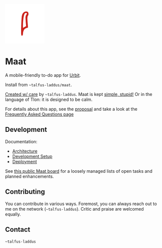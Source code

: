 ![](ui/png/ios/128.png)

# Maat

A mobile-friendly to-do app for [Urbit](https://urbit.org/).

Install from `~talfus-laddus/maat`.

[Created w/ care](https://www.createwcare.com/) by `~talfus-laddus`. Maat is kept [simple, stupid!](https://en.wikipedia.org/wiki/KISS_principle) Or in the language of Tlon: it is designed to be calm.

For details about this app, see the [proposal](proposal.md) and take a look at
the [Frequently Asked Questions page](docs/faq.md)

## Development

Documentation:
- [Architecture](docs/architecture.md)
- [Development Setup](docs/development.md)
- [Deployment](docs/deployment.md)

See [this public Maat board](https://ship.talfus-laddus.de/apps/maat/lists/40e37114-34d3-4ee0-b650-1180bb67f1f7/tasks)
for a loosely managed lists of open tasks and planned enhancements.

## Contributing

You can contribute in various ways. Foremost, you can always reach out
to me on the network (`~talfus-laddus`). Critic and praise are welcomed
equally.

## Contact

`~talfus-laddus`
